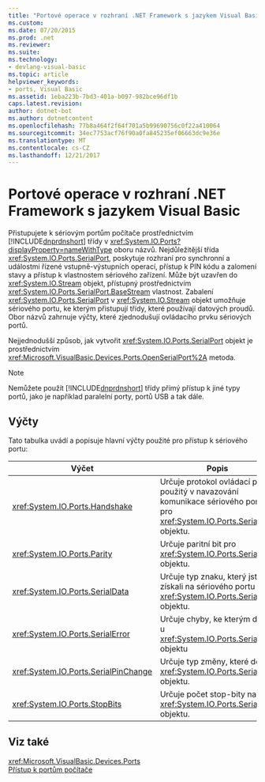 ```yaml
---
title: "Portové operace v rozhraní .NET Framework s jazykem Visual Basic"
ms.custom: 
ms.date: 07/20/2015
ms.prod: .net
ms.reviewer: 
ms.suite: 
ms.technology:
- devlang-visual-basic
ms.topic: article
helpviewer_keywords:
- ports, Visual Basic
ms.assetid: 1eba223b-7bd3-401a-b097-982bce96df1b
caps.latest.revision: 
author: dotnet-bot
ms.author: dotnetcontent
ms.openlocfilehash: 77b8a464f2f64f701a5b99690756c0f22a410064
ms.sourcegitcommit: 34ec7753acf76f90a0fa845235ef06663dc9e36e
ms.translationtype: MT
ms.contentlocale: cs-CZ
ms.lasthandoff: 12/21/2017
---
```

# <a name="port-operations-in-the-net-framework-with-visual-basic"></a>Portové operace v rozhraní .NET Framework s jazykem Visual Basic
Přistupujete k sériovým portům počítače prostřednictvím [!INCLUDE[dnprdnshort](~/includes/dnprdnshort-md.md)] třídy v <xref:System.IO.Ports?displayProperty=nameWithType> oboru názvů. Nejdůležitější třída <xref:System.IO.Ports.SerialPort>, poskytuje rozhraní pro synchronní a událostmi řízené vstupně-výstupních operací, přístup k PIN kódu a zalomení stavy a přístup k vlastnostem sériového zařízení. Může být uzavřen do <xref:System.IO.Stream> objekt, přístupný prostřednictvím <xref:System.IO.Ports.SerialPort.BaseStream> vlastnost. Zabalení <xref:System.IO.Ports.SerialPort> v <xref:System.IO.Stream> objekt umožňuje sériového portu, ke kterým přistupují třídy, které používají datových proudů. Obor názvů zahrnuje výčty, které zjednodušují ovládacího prvku sériových portů.  
  
 Nejjednodušší způsob, jak vytvořit <xref:System.IO.Ports.SerialPort> objekt je prostřednictvím <xref:Microsoft.VisualBasic.Devices.Ports.OpenSerialPort%2A> metoda.  
  
> [!NOTE]
>  Nemůžete použít [!INCLUDE[dnprdnshort](~/includes/dnprdnshort-md.md)] třídy přímý přístup k jiné typy portů, jako je například paralelní porty, portů USB a tak dále.  
  
## <a name="enumerations"></a>Výčty  
 Tato tabulka uvádí a popisuje hlavní výčty použité pro přístup k sériového portu:  
  
|Výčet|Popis|  
|---|---|   
|<xref:System.IO.Ports.Handshake>|Určuje protokol ovládací prvek použitý v navazování komunikace sériového portu pro <xref:System.IO.Ports.SerialPort> objektu.|  
|<xref:System.IO.Ports.Parity>|Určuje paritní bit pro <xref:System.IO.Ports.SerialPort> objektu.|  
|<xref:System.IO.Ports.SerialData>|Určuje typ znaku, který jste získali na sériového portu <xref:System.IO.Ports.SerialPort> objektu.|  
|<xref:System.IO.Ports.SerialError>|Určuje chyby, ke kterým došlo u <xref:System.IO.Ports.SerialPort> objektu|  
|<xref:System.IO.Ports.SerialPinChange>|Určuje typ změny, které došlo <xref:System.IO.Ports.SerialPort> objektu.|  
|<xref:System.IO.Ports.StopBits>|Určuje počet stop-bity na <xref:System.IO.Ports.SerialPort> objektu.|  
  
## <a name="see-also"></a>Viz také  
 <xref:Microsoft.VisualBasic.Devices.Ports>  
 [Přístup k portům počítače](../../../../visual-basic/developing-apps/programming/computer-resources/accessing-the-computer-s-ports.md)
